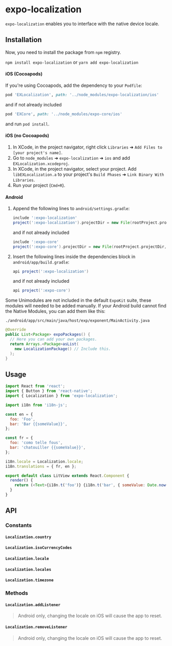 # expo-localization

`expo-localization` enables you to interface with the native device locale.

## Installation

Now, you need to install the package from `npm` registry.

`npm install expo-localization` or `yarn add expo-localization`

#### iOS (Cocoapods)

If you're using Cocoapods, add the dependency to your `Podfile`:

```ruby
pod 'EXLocalization', path: '../node_modules/expo-localization/ios'
```

and if not already included

```ruby
pod 'EXCore', path: '../node_modules/expo-core/ios'
```

and run `pod install`.

#### iOS (no Cocoapods)

1.  In XCode, in the project navigator, right click `Libraries` ➜ `Add Files to [your project's name]`.
2.  Go to `node_modules` ➜ `expo-localization` ➜ `ios` and add `EXLocalization.xcodeproj`.
3.  In XCode, in the project navigator, select your project. Add `libEXLocalization.a` to your project's `Build Phases` ➜ `Link Binary With Libraries`.
4.  Run your project (`Cmd+R`).

#### Android

1.  Append the following lines to `android/settings.gradle`:

    ```gradle
    include ':expo-localization'
    project(':expo-localization').projectDir = new File(rootProject.projectDir, '../node_modules/expo-localization/android')
    ```

    and if not already included

    ```gradle
    include ':expo-core'
    project(':expo-core').projectDir = new File(rootProject.projectDir, '../node_modules/expo-core/android')
    ```

2.  Insert the following lines inside the dependencies block in `android/app/build.gradle`:
    ```gradle
    api project(':expo-localization')
    ```
    and if not already included
    ```gradle
    api project(':expo-core')
    ```

Some Unimodules are not included in the default `ExpoKit` suite, these modules will needed to be added manually.
If your Android build cannot find the Native Modules, you can add them like this:

`./android/app/src/main/java/host/exp/exponent/MainActivity.java`

```java
@Override
public List<Package> expoPackages() {
  // Here you can add your own packages.
  return Arrays.<Package>asList(
    new LocalizationPackage() // Include this.
  );
}
```

## Usage

```javascript
import React from 'react';
import { Button } from 'react-native';
import { Localization } from 'expo-localization';

import i18n from 'i18n-js';

const en = {
  foo: 'Foo',
  bar: 'Bar {{someValue}}',
};

const fr = {
  foo: 'como telle fous',
  bar: 'chatouiller {{someValue}}',
};

i18n.locale = Localization.locale;
i18n.translations = { fr, en };

export default class LitView extends React.Component {
  render() {
    return (<Text>{i18n.t('foo')} {i18n.t('bar', { someValue: Date.now() })}</Text>);
  }
}
```

## API

### Constants

#### `Localization.country`

#### `Localization.isoCurrencyCodes`

#### `Localization.locale`

#### `Localization.locales`

#### `Localization.timezone`

### Methods

#### `Localization.addListener`

> Android only, changing the locale on iOS will cause the app to reset.

#### `Localization.removeListener`

> Android only, changing the locale on iOS will cause the app to reset.
